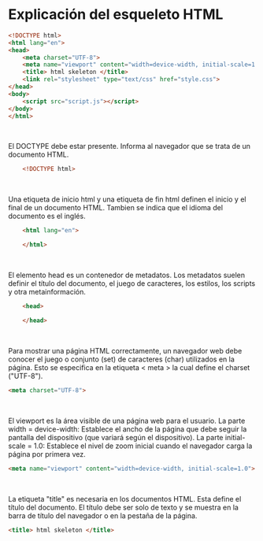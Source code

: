 # Explicación del esqueleto HTML

```html
<!DOCTYPE html>
<html lang="en">
<head>
    <meta charset="UTF-8">
    <meta name="viewport" content="width=device-width, initial-scale=1.0">
    <title> html skeleton </title>
    <link rel="stylesheet" type="text/css" href="style.css">
</head>
<body>
    <script src="script.js"></script>
</body>
</html>
```

<br>

El DOCTYPE debe estar presente. Informa al navegador que se trata de un documento HTML.

```html
    <!DOCTYPE html>
```

<br>

Una etiqueta de inicio html y una etiqueta de fin html definen el inicio y el final de un documento HTML. Tambien se indica que el idioma del documento es el inglés.

```html
    <html lang="en">

    </html>
```

<br>

El elemento head es un contenedor de metadatos. Los metadatos suelen definir el título del documento, el juego de caracteres, los estilos, los scripts y otra metainformación.

```html
    <head>

    </head>
```

<br>

Para mostrar una página HTML correctamente, un navegador web debe conocer el juego o conjunto (set) de caracteres (char) utilizados en la página. Esto se especifica en la etiqueta < meta > la cual define el charset ("UTF-8").

```html
<meta charset="UTF-8">
```

<br>

El viewport es la área visible de una página web para el usuario.
La parte width = device-width: Establece el ancho de la página que debe seguir la pantalla del dispositivo (que variará según el dispositivo). 
La parte initial-scale = 1.0: Establece el nivel de zoom inicial cuando el navegador carga la página por primera vez.

```html
<meta name="viewport" content="width=device-width, initial-scale=1.0">
```

<br>

La etiqueta "title" es necesaria en los documentos HTML. Esta define el título del documento. El título debe ser solo de texto y se muestra en la barra de título del navegador o en la pestaña de la página.

```html
<title> html skeleton </title>
```

